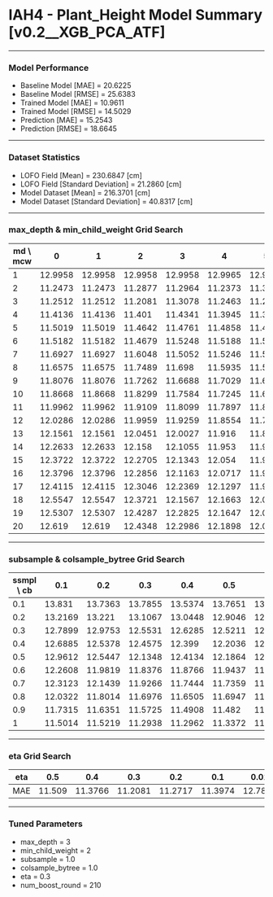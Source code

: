 # IAH4 - Plant_Height Model Summary [v0.2__XGB_PCA_ATF]

***

### Model Performance

- Baseline Model [MAE] = 20.6225
- Baseline Model [RMSE] = 25.6383
- Trained Model [MAE] = 10.9611
- Trained Model [RMSE] = 14.5029
- Prediction [MAE] = 15.2543
- Prediction [RMSE] = 18.6645
***

### Dataset Statistics

- LOFO Field [Mean] = 230.6847 [cm]
- LOFO Field [Standard Deviation] = 21.2860 [cm]
- Model Dataset [Mean] = 216.3701 [cm]
- Model Dataset [Standard Deviation] = 40.8317 [cm]
***

### max_depth & min_child_weight Grid Search

|   md \ mcw |       0 |       1 |       2 |       3 |       4 |       5 |       6 |       7 |       8 |       9 |      10 |      11 |      12 |      13 |      14 |      15 |      16 |      17 |      18 |      19 |      20 |
|------------|---------|---------|---------|---------|---------|---------|---------|---------|---------|---------|---------|---------|---------|---------|---------|---------|---------|---------|---------|---------|---------|
|          1 | 12.9958 | 12.9958 | 12.9958 | 12.9958 | 12.9965 | 12.9965 | 12.9965 | 12.9965 | 12.9958 | 12.9966 | 12.9966 | 12.9948 | 12.9949 | 12.9949 | 12.9945 | 12.994  | 12.996  | 12.9972 | 12.996  | 12.996  | 12.996  |
|          2 | 11.2473 | 11.2473 | 11.2877 | 11.2964 | 11.2373 | 11.3236 | 11.2128 | 11.3263 | 11.2632 | 11.2978 | 11.2552 | 11.3227 | 11.4256 | 11.3166 | 11.3063 | 11.3718 | 11.326  | 11.3029 | 11.4174 | 11.4095 | 11.3666 |
|          3 | 11.2512 | 11.2512 | 11.2081 | 11.3078 | 11.2463 | 11.2154 | 11.3153 | 11.2284 | 11.2487 | 11.3011 | 11.2531 | 11.2392 | 11.3084 | 11.2552 | 11.2481 | 11.2333 | 11.2408 | 11.3296 | 11.2699 | 11.3185 | 11.4946 |
|          4 | 11.4136 | 11.4136 | 11.401  | 11.4341 | 11.3945 | 11.367  | 11.3984 | 11.4235 | 11.3789 | 11.3759 | 11.3611 | 11.3752 | 11.3397 | 11.3043 | 11.3458 | 11.2604 | 11.3827 | 11.3767 | 11.4642 | 11.4225 | 11.4442 |
|          5 | 11.5019 | 11.5019 | 11.4642 | 11.4761 | 11.4858 | 11.4198 | 11.4275 | 11.4548 | 11.445  | 11.409  | 11.4488 | 11.3927 | 11.4145 | 11.3797 | 11.3887 | 11.356  | 11.4116 | 11.4122 | 11.357  | 11.3822 | 11.4108 |
|          6 | 11.5182 | 11.5182 | 11.4679 | 11.5248 | 11.5188 | 11.5026 | 11.4951 | 11.4008 | 11.5402 | 11.4688 | 11.436  | 11.4674 | 11.3898 | 11.4979 | 11.4753 | 11.4973 | 11.4628 | 11.4105 | 11.4616 | 11.4504 | 11.4415 |
|          7 | 11.6927 | 11.6927 | 11.6048 | 11.5052 | 11.5246 | 11.5101 | 11.5681 | 11.5014 | 11.5084 | 11.5915 | 11.5586 | 11.5063 | 11.4962 | 11.4654 | 11.5    | 11.4777 | 11.4494 | 11.4371 | 11.4597 | 11.5489 | 11.4852 |
|          8 | 11.6575 | 11.6575 | 11.7489 | 11.698  | 11.5935 | 11.5945 | 11.6333 | 11.576  | 11.6094 | 11.6262 | 11.5683 | 11.4985 | 11.5566 | 11.5181 | 11.5114 | 11.4577 | 11.5173 | 11.5398 | 11.4829 | 11.5116 | 11.5336 |
|          9 | 11.8076 | 11.8076 | 11.7262 | 11.6688 | 11.7029 | 11.6792 | 11.6627 | 11.5749 | 11.584  | 11.5532 | 11.6384 | 11.5316 | 11.5342 | 11.4987 | 11.5677 | 11.5804 | 11.5456 | 11.5858 | 11.5515 | 11.5209 | 11.579  |
|         10 | 11.8668 | 11.8668 | 11.8299 | 11.7584 | 11.7245 | 11.64   | 11.6198 | 11.6967 | 11.6646 | 11.6287 | 11.6914 | 11.6522 | 11.6319 | 11.6235 | 11.5257 | 11.5892 | 11.5299 | 11.6009 | 11.6221 | 11.5134 | 11.5803 |
|         11 | 11.9962 | 11.9962 | 11.9109 | 11.8099 | 11.7897 | 11.8053 | 11.7515 | 11.6652 | 11.6837 | 11.6955 | 11.6741 | 11.6625 | 11.6603 | 11.6429 | 11.6087 | 11.6193 | 11.5887 | 11.5597 | 11.5481 | 11.6022 | 11.627  |
|         12 | 12.0286 | 12.0286 | 11.9959 | 11.9259 | 11.8554 | 11.798  | 11.7705 | 11.8205 | 11.7529 | 11.7599 | 11.7546 | 11.7199 | 11.6814 | 11.6529 | 11.6023 | 11.6769 | 11.6442 | 11.6069 | 11.5407 | 11.6178 | 11.6009 |
|         13 | 12.1561 | 12.1561 | 12.0451 | 12.0027 | 11.916  | 11.8153 | 11.8755 | 11.7743 | 11.7627 | 11.6781 | 11.8016 | 11.7114 | 11.7163 | 11.7223 | 11.6538 | 11.6348 | 11.6097 | 11.6894 | 11.5939 | 11.6776 | 11.6324 |
|         14 | 12.2633 | 12.2633 | 12.158  | 12.1055 | 11.953  | 11.9644 | 11.8355 | 11.8282 | 11.7841 | 11.779  | 11.7995 | 11.7287 | 11.6648 | 11.7336 | 11.6947 | 11.6824 | 11.6316 | 11.5995 | 11.6458 | 11.6567 | 11.6434 |
|         15 | 12.3722 | 12.3722 | 12.2705 | 12.1343 | 12.054  | 11.9349 | 11.893  | 11.8904 | 11.7865 | 11.7844 | 11.809  | 11.8219 | 11.7386 | 11.7688 | 11.6851 | 11.7539 | 11.6969 | 11.6724 | 11.6506 | 11.66   | 11.6075 |
|         16 | 12.3796 | 12.3796 | 12.2856 | 12.1163 | 12.0717 | 11.9626 | 11.9969 | 11.8805 | 11.8793 | 11.7752 | 11.8196 | 11.8355 | 11.7695 | 11.7495 | 11.7658 | 11.7873 | 11.7159 | 11.6271 | 11.6647 | 11.6707 | 11.6498 |
|         17 | 12.4115 | 12.4115 | 12.3046 | 12.2369 | 12.1297 | 11.9448 | 12.0106 | 11.8939 | 11.904  | 11.8273 | 11.8167 | 11.7974 | 11.7866 | 11.7934 | 11.6665 | 11.712  | 11.7177 | 11.6345 | 11.6455 | 11.6311 | 11.6665 |
|         18 | 12.5547 | 12.5547 | 12.3721 | 12.1567 | 12.1663 | 12.0518 | 11.9631 | 11.8681 | 11.9011 | 11.8538 | 11.886  | 11.8491 | 11.8345 | 11.7031 | 11.7611 | 11.7616 | 11.7261 | 11.7264 | 11.7393 | 11.703  | 11.6675 |
|         19 | 12.5307 | 12.5307 | 12.4287 | 12.2825 | 12.1647 | 12.0387 | 11.9909 | 11.9405 | 11.9323 | 11.8568 | 11.8436 | 11.8774 | 11.7832 | 11.799  | 11.7659 | 11.7422 | 11.733  | 11.6258 | 11.718  | 11.6674 | 11.6472 |
|         20 | 12.619  | 12.619  | 12.4348 | 12.2986 | 12.1898 | 12.055  | 12.0188 | 11.9832 | 11.9425 | 11.903  | 11.8832 | 11.8415 | 11.7942 | 11.7399 | 11.7355 | 11.7856 | 11.7211 | 11.6903 | 11.6576 | 11.6893 | 11.6612 |

***

### subsample & colsample_bytree Grid Search

|   ssmpl \ cb |     0.1 |     0.2 |     0.3 |     0.4 |     0.5 |     0.6 |     0.7 |     0.8 |     0.9 |     1.0 |
|--------------|---------|---------|---------|---------|---------|---------|---------|---------|---------|---------|
|          0.1 | 13.831  | 13.7363 | 13.7855 | 13.5374 | 13.7651 | 13.6372 | 13.4538 | 13.7635 | 13.8199 | 13.5166 |
|          0.2 | 13.2169 | 13.221  | 13.1067 | 13.0448 | 12.9046 | 12.9041 | 13.201  | 12.7683 | 12.8916 | 12.9272 |
|          0.3 | 12.7899 | 12.9753 | 12.5531 | 12.6285 | 12.5211 | 12.4813 | 12.4534 | 12.4855 | 12.3017 | 12.3233 |
|          0.4 | 12.6885 | 12.5378 | 12.4575 | 12.399  | 12.2036 | 12.5077 | 12.295  | 12.4794 | 12.3101 | 12.4059 |
|          0.5 | 12.9612 | 12.5447 | 12.1348 | 12.4134 | 12.1864 | 12.1102 | 12.1374 | 12.0413 | 12.137  | 12.0529 |
|          0.6 | 12.2608 | 11.9819 | 11.8376 | 11.8766 | 11.9437 | 11.9257 | 11.8517 | 11.7765 | 11.6836 | 11.7788 |
|          0.7 | 12.3123 | 12.1439 | 11.9266 | 11.7444 | 11.7359 | 11.761  | 11.9662 | 11.6508 | 11.699  | 11.6709 |
|          0.8 | 12.0322 | 11.8014 | 11.6976 | 11.6505 | 11.6947 | 11.5811 | 11.6022 | 11.5023 | 11.5251 | 11.561  |
|          0.9 | 11.7315 | 11.6351 | 11.5725 | 11.4908 | 11.482  | 11.4821 | 11.4301 | 11.468  | 11.5364 | 11.3993 |
|          1   | 11.5014 | 11.5219 | 11.2938 | 11.2962 | 11.3372 | 11.3103 | 11.3043 | 11.3404 | 11.3439 | 11.2081 |

***

### eta Grid Search

| eta   |    0.5 |     0.4 |     0.3 |     0.2 |     0.1 |    0.01 |   0.001 |
|-------|--------|---------|---------|---------|---------|---------|---------|
| MAE   | 11.509 | 11.3766 | 11.2081 | 11.2717 | 11.3974 | 12.7806 | 79.5577 |

***

### Tuned Parameters

- max_depth = 3
- min_child_weight = 2
- subsample = 1.0
- colsample_bytree = 1.0
- eta = 0.3
- num_boost_round = 210
